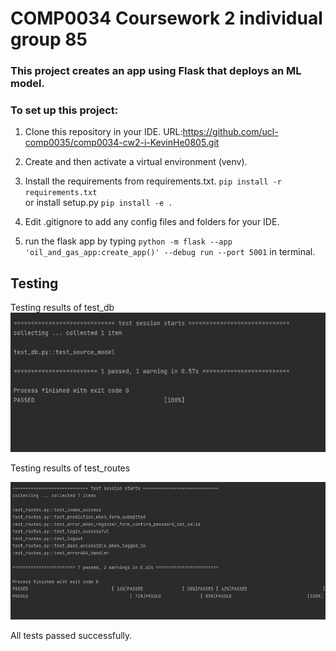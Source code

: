 
# COMP0034 Coursework 2 individual group 85
### This project creates an app using Flask that deploys an ML model.
### To set up this project:

1. Clone this repository in your IDE. URL:https://github.com/ucl-comp0035/comp0034-cw2-i-KevinHe0805.git
2. Create and then activate a virtual environment (venv).
3. Install the requirements from requirements.txt. `pip install -r requirements.txt`\
or install setup.py `pip install -e .`

4. Edit .gitignore to add any config files and folders for your IDE. 
5. run the flask app by typing `python -m flask --app 'oil_and_gas_app:create_app()' --debug run --port 5001` in terminal.

## Testing

Testing results of test_db
![img.png](assets/test_db.png)

Testing results of test_routes

![img.png](assets/test_routes.png)


All tests passed successfully.